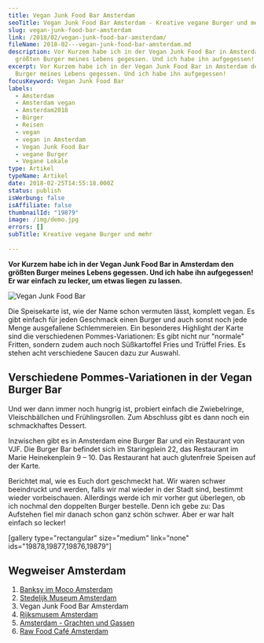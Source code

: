 ```yaml
---
title: Vegan Junk Food Bar Amsterdam
seoTitle: Vegan Junk Food Bar Amsterdam - Kreative vegane Burger und mehr
slug: vegan-junk-food-bar-amsterdam
link: /2018/02/vegan-junk-food-bar-amsterdam/
fileName: 2018-02---vegan-junk-food-bar-amsterdam.md
description: Vor Kurzem habe ich in der Vegan Junk Food Bar in Amsterdam den
  größten Burger meines Lebens gegessen. Und ich habe ihn aufgegessen!
excerpt: Vor Kurzem habe ich in der Vegan Junk Food Bar in Amsterdam den größten
  Burger meines Lebens gegessen. Und ich habe ihn aufgegessen!
focusKeyword: Vegan Junk Food Bar
labels:
  - Amsterdam
  - Amsterdam vegan
  - Amsterdam2018
  - Bürger
  - Reisen
  - vegan
  - vegan in Amsterdam
  - Vegan Junk Food Bar
  - vegane Burger
  - Vegane Lokale
type: Artikel
typeName: Artikel
date: 2018-02-25T14:55:18.000Z
status: publish
isWerbung: false
isAffiliate: false
thumbnailId: "19879"
image: /img/demo.jpg
errors: []
subTitle: Kreative vegane Burger und mehr
  
---
```


**Vor Kurzem habe ich in der Vegan Junk Food Bar in Amsterdam den größten Burger
meines Lebens gegessen. Und ich habe ihn aufgegessen! Er war einfach zu lecker,
um etwas liegen zu lassen.**

![Vegan Junk Food Bar](http://cardamonchai.com/wp-content/uploads/2018/02/38472303600_7b58c24771_z-300x225.jpg)

Die Speisekarte ist, wie der Name schon vermuten lässt, komplett vegan. Es gibt
einfach für jeden Geschmack einen Burger und auch sonst noch jede Menge
ausgefallene Schlemmereien. Ein besonderes Highlight der Karte sind die
verschiedenen Pommes-Variationen: Es gibt nicht nur "normale" Fritten, sondern
zudem auch noch Süßkartoffel Fries und Trüffel Fries. Es stehen acht
verschiedene Saucen dazu zur Auswahl.

## Verschiedene Pommes-Variationen in der Vegan Burger Bar

Und wer dann immer noch hungrig ist, probiert einfach die Zwiebelringe,
Vleischbällchen und Frühlingsrollen. Zum Abschluss gibt es dann noch ein
schmackhaftes Dessert.

Inzwischen gibt es in Amsterdam eine Burger Bar und ein Restaurant von VJF. Die
Burger Bar befindet sich im Staringplein 22, das Restaurant im Marie
Heinekenplein 9 – 10. Das Restaurant hat auch glutenfreie Speisen auf der Karte.

Berichtet mal, wie es Euch dort geschmeckt hat. Wir waren schwer beeindruckt und
werden, falls wir mal wieder in der Stadt sind, bestimmt wieder vorbeischauen.
Allerdings werde ich mir vorher gut überlegen, ob ich nochmal den doppelten
Burger bestelle. Denn ich gebe zu: Das Aufstehen fiel mir danach schon ganz
schön schwer. Aber er war halt einfach so lecker!

[gallery type="rectangular" size="medium" link="none"
ids="19878,19877,19876,19879"]

## Wegweiser Amsterdam

1.  [Banksy im Moco Amsterdam](/2018/01/banksy-im-moco-amsterdam/)
1.  [Stedelijk Museum Amsterdam](/2018/02/stedelijk-museum-amsterdam/)
1.  Vegan Junk Food Bar Amsterdam
1.  [Rijksmusem Amsterdam](/2018/03/rijksmuseum-amsterdam/)
1.  [Amsterdam - Grachten und Gassen](/2018/03/amsterdam/)
1.  [Raw Food Café Amsterdam](/2018/03/raw-food-cafe-amsterdam-zest-for-life/)

  